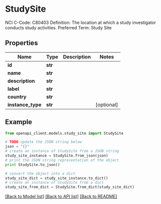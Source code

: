 # StudySite

NCI C-Code: C80403 Definition: The location at which a study investigator conducts study activities. Preferred Term: Study Site

## Properties
Name | Type | Description | Notes
------------ | ------------- | ------------- | -------------
**id** | **str** |  | 
**name** | **str** |  | 
**description** | **str** |  | 
**label** | **str** |  | 
**country** | **str** |  | 
**instance_type** | **str** |  | [optional] 

## Example

```python
from openapi_client.models.study_site import StudySite

# TODO update the JSON string below
json = "{}"
# create an instance of StudySite from a JSON string
study_site_instance = StudySite.from_json(json)
# print the JSON string representation of the object
print StudySite.to_json()

# convert the object into a dict
study_site_dict = study_site_instance.to_dict()
# create an instance of StudySite from a dict
study_site_from_dict = StudySite.from_dict(study_site_dict)
```
[[Back to Model list]](../README.md#documentation-for-models) [[Back to API list]](../README.md#documentation-for-api-endpoints) [[Back to README]](../README.md)


